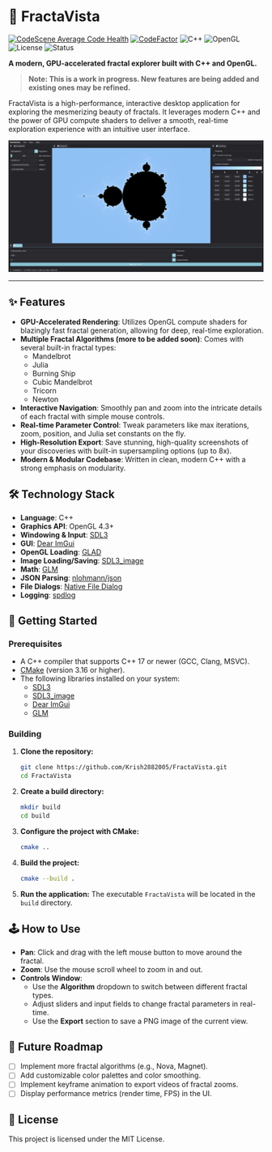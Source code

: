 # 🎨 FractaVista
[![CodeScene Average Code Health](https://codescene.io/projects/67817/status-badges/average-code-health)](https://codescene.io/projects/67817)
[![CodeFactor](https://www.codefactor.io/repository/github/krish2882005/fractavista/badge)](https://www.codefactor.io/repository/github/krish2882005/fractavista)
![C++](https://img.shields.io/badge/C++-17-blue.svg?logo=c%2B%2B)
![OpenGL](https://img.shields.io/badge/OpenGL-Rendering-blue?logo=opengl)
![License](https://img.shields.io/github/license/krish2882005/fractavista)
![Status](https://img.shields.io/badge/Status-Work%20In%20Progress-orange)

**A modern, GPU-accelerated fractal explorer built with C++ and OpenGL.**

> **Note: This is a work in progress. New features are being added and existing ones may be refined.**

FractaVista is a high-performance, interactive desktop application for exploring the mesmerizing beauty of fractals. It leverages modern C++ and the power of GPU compute shaders to deliver a smooth, real-time exploration experience with an intuitive user interface.

<p align="center">
  <img src="assets/FractaVista.png" alt="FractaVista Icon"/>
</p>

---

## ✨ Features

- **GPU-Accelerated Rendering**: Utilizes OpenGL compute shaders for blazingly fast fractal generation, allowing for deep, real-time exploration.
- **Multiple Fractal Algorithms (more to be added soon)**: Comes with several built-in fractal types:
  - Mandelbrot
  - Julia
  - Burning Ship
  - Cubic Mandelbrot
  - Tricorn
  - Newton
- **Interactive Navigation**: Smoothly pan and zoom into the intricate details of each fractal with simple mouse controls.
- **Real-time Parameter Control**: Tweak parameters like max iterations, zoom, position, and Julia set constants on the fly.
- **High-Resolution Export**: Save stunning, high-quality screenshots of your discoveries with built-in supersampling options (up to 8x).
- **Modern & Modular Codebase**: Written in clean, modern C++ with a strong emphasis on modularity.

## 🛠️ Technology Stack

- **Language**: C++
- **Graphics API**: OpenGL 4.3+
- **Windowing & Input**: [SDL3](https://github.com/libsdl-org/SDL)
- **GUI**: [Dear ImGui](https://github.com/ocornut/imgui)
- **OpenGL Loading**: [GLAD](https://glad.dav1d.de/)
- **Image Loading/Saving**: [SDL3_image](https://github.com/libsdl-org/SDL_image)
- **Math**: [GLM](https://github.com/g-truc/glm)
- **JSON Parsing**: [nlohmann/json](https://github.com/nlohmann/json)
- **File Dialogs**: [Native File Dialog](https://github.com/mlabbe/nativefiledialog)
- **Logging**: [spdlog](https://github.com/gabime/spdlog)


## 🚀 Getting Started

### Prerequisites

- A C++ compiler that supports C++ 17 or newer (GCC, Clang, MSVC).
- [CMake](https://cmake.org/) (version 3.16 or higher).
- The following libraries installed on your system:
  - [SDL3](https://github.com/libsdl-org/SDL)
  - [SDL3_image](https://github.com/libsdl-org/SDL_image)
  - [Dear ImGui](https://github.com/ocornut/imgui)
  - [GLM](https://github.com/g-truc/glm)

### Building

1.  **Clone the repository:**
    ```bash
    git clone https://github.com/Krish2882005/FractaVista.git
    cd FractaVista
    ```

2.  **Create a build directory:**
    ```bash
    mkdir build
    cd build
    ```

3.  **Configure the project with CMake:**
    ```bash
    cmake ..
    ```

4.  **Build the project:**
    ```bash
    cmake --build .
    ```

5.  **Run the application:**
    The executable `FractaVista` will be located in the `build` directory.

## 🕹️ How to Use

- **Pan**: Click and drag with the left mouse button to move around the fractal.
- **Zoom**: Use the mouse scroll wheel to zoom in and out.
- **Controls Window**:
  - Use the **Algorithm** dropdown to switch between different fractal types.
  - Adjust sliders and input fields to change fractal parameters in real-time.
  - Use the **Export** section to save a PNG image of the current view.

## 🔮 Future Roadmap

- [ ] Implement more fractal algorithms (e.g., Nova, Magnet).
- [ ] Add customizable color palettes and color smoothing.
- [ ] Implement keyframe animation to export videos of fractal zooms.
- [ ] Display performance metrics (render time, FPS) in the UI.

## 📄 License

This project is licensed under the MIT License.
